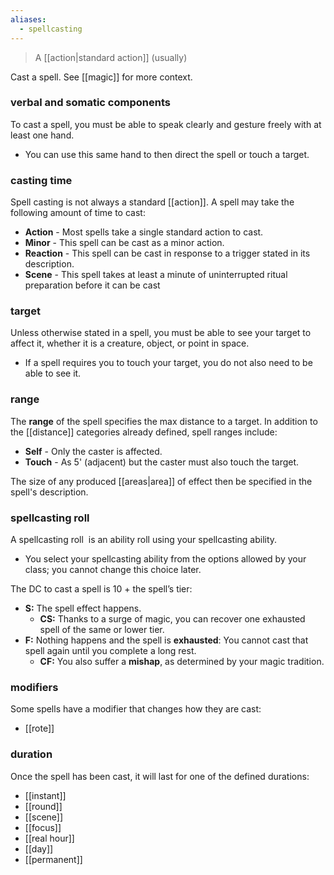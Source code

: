 ```yaml
---
aliases:
  - spellcasting
---
```

> A [[action|standard action]] (usually)

Cast a spell.  See [[magic]] for more context.

### verbal and somatic components

To cast a spell, you must be able to speak clearly and gesture freely with at least one hand. 

* You can use this same hand to then direct the spell or touch a target.

### casting time

Spell casting is not always a standard [[action]]. A spell may take the following amount of time to cast:

- **Action** - Most spells take a single standard action to cast.
- **Minor** - This spell can be cast as a minor action.
- **Reaction** - This spell can be cast in response to a trigger stated in its description.
- **Scene** - This spell takes at least a minute of uninterrupted ritual preparation before it can be cast

### target
  
Unless otherwise stated in a spell, you must be able to see your target to affect it, whether it is a creature, object, or point in space. 

* If a spell requires you to touch your target, you do not also need to be able to see it.

### range

The **range** of the spell specifies the max distance to a target.  In addition to the [[distance]] categories already defined, spell ranges include:

- **Self** - Only the caster is affected.
- **Touch** - As 5' (adjacent) but the caster must also touch the target.  

The size of any produced [[areas|area]] of effect then be specified in the spell's description.

### spellcasting roll

A spellcasting roll  is an ability roll using your spellcasting ability.  

* You select your spellcasting ability from the options allowed by your class; you cannot change this choice later.   

The DC to cast a spell is 10 + the spell’s tier:

- **S:** The spell effect happens.
	- **CS:** Thanks to a surge of magic, you can recover one exhausted spell of the same or lower tier.
- **F:** Nothing happens and the spell is **exhausted**: You cannot cast that spell again until you complete a long rest.
	- **CF:** You also suffer a **mishap**, as determined by your magic tradition.

### modifiers

Some spells have a modifier that changes how they are cast:

* [[rote]]

### duration

Once the spell has been cast, it will last for one of the defined durations:

* [[instant]]
* [[round]]
* [[scene]]
* [[focus]]
* [[real hour]]
* [[day]]
* [[permanent]]
